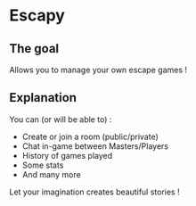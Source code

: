 # Escapy

## The goal
Allows you to manage your own escape games !

## Explanation
You can (or will be able to) :

- Create or join a room (public/private)
- Chat in-game between Masters/Players
- History of games played
- Some stats
- And many more

Let your imagination creates beautiful stories !